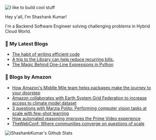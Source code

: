 ![I like to build cool stuff](https://res.cloudinary.com/dt8g3rhcy/image/upload/v1595929574/i_like_to_build_cool_shit._1_nzbwjh.png)

Hey y'all, I'm Shashank Kumar! 

I'm a Backend Software Engineer solving challenging problems in Hybrid Cloud World.

### 📕 My Latest Blogs
<!-- BLOG-POST-LIST:START -->
- [The habit of writing efficient code](https://medium.com/@ishashankkumar/the-habit-of-writing-efficient-code-153b05f04269?source=rss-d24dda280d5f------2)
- [A trip to the Library can help reduce recurring bills.](https://medium.com/swlh/a-trip-to-the-library-can-help-reduce-recurring-bills-23bca495cdf5?source=rss-d24dda280d5f------2)
- [The Magic Behind One-Line Expressions in Python](https://medium.com/swlh/the-magic-behind-one-line-expressions-in-python-816c10180c5c?source=rss-d24dda280d5f------2)
<!-- BLOG-POST-LIST:END -->

### 📕 Blogs by Amazon
<!-- AMAZON-BLOG-POST-LIST:START -->
- [How Amazon's Middle Mile team helps packages make the journey to your doorstep](https://www.amazon.science/latest-news/how-amazons-middle-mile-team-helps-packages-make-the-journey-to-your-doorstep)
- [Amazon collaborates with Earth System Grid Federation to increase access to climate model dataset](https://www.amazon.science/latest-news/amazon-collaborates-with-earth-system-grid-federation-to-increase-access-to-climate-model-dataset)
- [3 questions with Marzia Polito: Performing computer vision tasks at scale with few-shot learning](https://www.amazon.science/latest-news/3-questions-with-marzia-polito-performing-computer-vision-tasks-at-scale-with-few-shot-learning)
- [How automated reasoning improves the Prime Video experience](https://www.amazon.science/blog/how-automated-reasoning-improves-the-prime-video-experience)
- [TheWebConf: Where communities converge on questions of scale](https://www.amazon.science/blog/thewebconf-where-communities-converge-on-questions-of-scale)
<!-- AMAZON-BLOG-POST-LIST:END -->



<img align="center" alt="iShashankKumar's Github Stats" src="https://github-readme-stats.vercel.app/api?username=ishashankkumar&show_icons=true&hide_border=true" />
